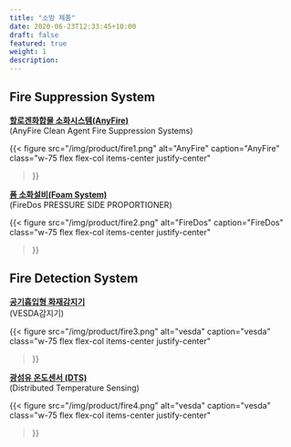 ```yaml
---
title: "소방 제품"
date: 2020-06-23T12:33:45+10:00
draft: false
featured: true
weight: 1
description: 
---
```


## Fire Suppression System

[**할로겐화합물 소화시스템(AnyFire)**](/소방제품/anyfire/)   
(AnyFire Clean Agent Fire Suppression Systems)

{{< figure
  src="/img/product/fire1.png"
  alt="AnyFire"
  caption="AnyFire"
  class="w-75 flex flex-col items-center justify-center"
>}}

[**폼 소화설비(Foam System)**](/소방제품/firedos/)   
(FireDos PRESSURE SIDE PROPORTIONER)

{{< figure
  src="/img/product/fire2.png"
  alt="FireDos"
  caption="FireDos"
  class="w-75 flex flex-col items-center justify-center"
>}}

## Fire Detection System

[**공기흡입형 화재감지기**](/소방제품/vesda/)   
(VESDA감지기)

{{< figure
  src="/img/product/fire3.png"
  alt="vesda"
  caption="vesda"
  class="w-75 flex flex-col items-center justify-center"
>}}

[**광섬유 온도센서 (DTS)**](/소방제품/dts/)   
(Distributed Temperature Sensing)

{{< figure
  src="/img/product/fire4.png"
  alt="vesda"
  caption="vesda"
  class="w-75 flex flex-col items-center justify-center"
>}}
